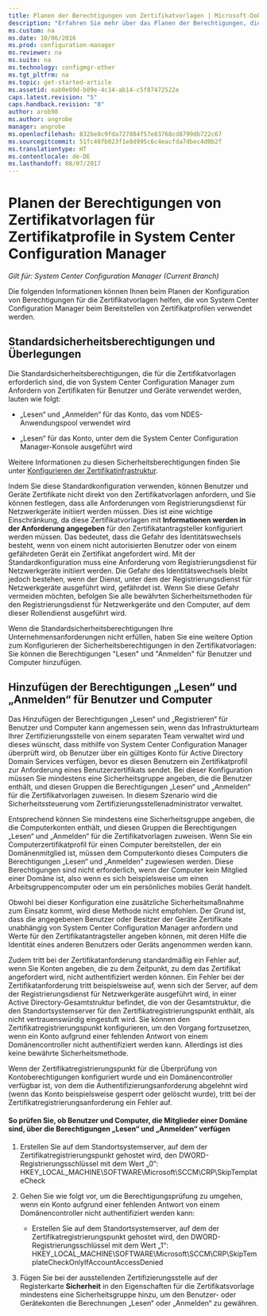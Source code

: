 ```yaml
---
title: Planen der Berechtigungen von Zertifikatvorlagen | Microsoft-Dokumentation
description: "Erfahren Sie mehr über das Planen der Berechtigungen, die Sie für das Konfigurieren von Zertifikatvorlagen benötigen, die System Center Configuration Manager verwendet."
ms.custom: na
ms.date: 10/06/2016
ms.prod: configuration-manager
ms.reviewer: na
ms.suite: na
ms.technology: configmgr-other
ms.tgt_pltfrm: na
ms.topic: get-started-article
ms.assetid: eab0e09d-b09e-4c14-ab14-c5f87472522e
caps.latest.revision: "5"
caps.handback.revision: "0"
author: arob98
ms.author: angrobe
manager: angrobe
ms.openlocfilehash: 832be8c9fda727804f57e83768cd8799db722c67
ms.sourcegitcommit: 51fc48fb023f1e8d995c6c4eacfda7dbec4d0b2f
ms.translationtype: HT
ms.contentlocale: de-DE
ms.lasthandoff: 08/07/2017
---
```

# <a name="planning-for-certificate-template-permissions-for-certificate-profiles-in-system-center-configuration-manager"></a>Planen der Berechtigungen von Zertifikatvorlagen für Zertifikatprofile in System Center Configuration Manager

*Gilt für: System Center Configuration Manager (Current Branch)*


Die folgenden Informationen können Ihnen beim Planen der Konfiguration von Berechtigungen für die Zertifikatvorlagen helfen, die von System Center Configuration Manager beim Bereitstellen von Zertifikatprofilen verwendet werden.  

## <a name="default-security-permissions-and-considerations"></a>Standardsicherheitsberechtigungen und Überlegungen  
 Die Standardsicherheitsberechtigungen, die für die Zertifikatvorlagen erforderlich sind, die von System Center Configuration Manager zum Anfordern von Zertifikaten für Benutzer und Geräte verwendet werden, lauten wie folgt:  

-   „Lesen“ und „Anmelden“ für das Konto, das vom NDES-Anwendungspool verwendet wird  

-   „Lesen“ für das Konto, unter dem die System Center Configuration Manager-Konsole ausgeführt wird  

 Weitere Informationen zu diesen Sicherheitsberechtigungen finden Sie unter [Konfigurieren der Zertifikatinfrastruktur](../deploy-use/certificate-infrastructure.md).  

 Indem Sie diese Standardkonfiguration verwenden, können Benutzer und Geräte Zertifikate nicht direkt von den Zertifikatvorlagen anfordern, und Sie können festlegen, dass alle Anforderungen vom Registrierungsdienst für Netzwerkgeräte initiiert werden müssen. Dies ist eine wichtige Einschränkung, da diese Zertifikatvorlagen mit **Informationen werden in der Anforderung angegeben** für den Zertifikatantragsteller konfiguriert werden müssen. Das bedeutet, dass die Gefahr des Identitätswechsels besteht, wenn von einem nicht autorisierten Benutzer oder von einem gefährdeten Gerät ein Zertifikat angefordert wird. Mit der Standardkonfiguration muss eine Anforderung vom Registrierungsdienst für Netzwerkgeräte initiiert werden. Die Gefahr des Identitätswechsels bleibt jedoch bestehen, wenn der Dienst, unter dem der Registrierungsdienst für Netzwerkgeräte ausgeführt wird, gefährdet ist. Wenn Sie diese Gefahr vermeiden möchten, befolgen Sie alle bewährten Sicherheitsmethoden für den Registrierungsdienst für Netzwerkgeräte und den Computer, auf dem dieser Rollendienst ausgeführt wird.  

 Wenn die Standardsicherheitsberechtigungen Ihre Unternehmensanforderungen nicht erfüllen, haben Sie eine weitere Option zum Konfigurieren der Sicherheitsberechtigungen in den Zertifikatvorlagen: Sie können die Berechtigungen "Lesen" und "Anmelden" für Benutzer und Computer hinzufügen.  

## <a name="adding-read-and-enroll-permissions-for-users-and-computers"></a>Hinzufügen der Berechtigungen „Lesen“ und „Anmelden“ für Benutzer und Computer  
 Das Hinzufügen der Berechtigungen „Lesen“ und „Registrieren“ für Benutzer und Computer kann angemessen sein, wenn das Infrastrukturteam Ihrer Zertifizierungsstelle von einem separaten Team verwaltet wird und dieses wünscht, dass mithilfe von System Center Configuration Manager überprüft wird, ob Benutzer über ein gültiges Konto für Active Directory Domain Services verfügen, bevor es diesen Benutzern ein Zertifikatprofil zur Anforderung eines Benutzerzertifikats sendet. Bei dieser Konfiguration müssen Sie mindestens eine Sicherheitsgruppe angeben, die die Benutzer enthält, und diesen Gruppen die Berechtigungen „Lesen“ und „Anmelden“ für die Zertifikatvorlagen zuweisen. In diesem Szenario wird die Sicherheitssteuerung vom Zertifizierungsstellenadministrator verwaltet.  

 Entsprechend können Sie mindestens eine Sicherheitsgruppe angeben, die die Computerkonten enthält, und diesen Gruppen die Berechtigungen „Lesen“ und „Anmelden“ für die Zertifikatvorlagen zuweisen. Wenn Sie ein Computerzertifikatprofil für einen Computer bereitstellen, der ein Domänenmitglied ist, müssen dem Computerkonto dieses Computers die Berechtigungen „Lesen“ und „Anmelden“ zugewiesen werden. Diese Berechtigungen sind nicht erforderlich, wenn der Computer kein Mitglied einer Domäne ist, also wenn es sich beispielsweise um einen Arbeitsgruppencomputer oder um ein persönliches mobiles Gerät handelt.  

 Obwohl bei dieser Konfiguration eine zusätzliche Sicherheitsmaßnahme zum Einsatz kommt, wird diese Methode nicht empfohlen. Der Grund ist, dass die angegebenen Benutzer oder Besitzer der Geräte Zertifikate unabhängig von System Center Configuration Manager anfordern und Werte für den Zertifikatantragsteller angeben können, mit deren Hilfe die Identität eines anderen Benutzers oder Geräts angenommen werden kann.  

 Zudem tritt bei der Zertifikatanforderung standardmäßig ein Fehler auf, wenn Sie Konten angeben, die zu dem Zeitpunkt, zu dem das Zertifikat angefordert wird, nicht authentifiziert werden können. Ein Fehler bei der Zertifikatanforderung tritt beispielsweise auf, wenn sich der Server, auf dem der Registrierungsdienst für Netzwerkgeräte ausgeführt wird, in einer Active Directory-Gesamtstruktur befindet, die von der Gesamtstruktur, die den Standortsystemserver für den Zertifikatregistrierungspunkt enthält, als nicht vertrauenswürdig eingestuft wird. Sie können den Zertifikatregistrierungspunkt konfigurieren, um den Vorgang fortzusetzen, wenn ein Konto aufgrund einer fehlenden Antwort von einem Domänencontroller nicht authentifiziert werden kann. Allerdings ist dies keine bewährte Sicherheitsmethode.  

 Wenn der Zertifikatregistrierungspunkt für die Überprüfung von Kontoberechtigungen konfiguriert wurde und ein Domänencontroller verfügbar ist, von dem die Authentifizierungsanforderung abgelehnt wird (wenn das Konto beispielsweise gesperrt oder gelöscht wurde), tritt bei der Zertifikatregistrierungsanforderung ein Fehler auf.  

#### <a name="to-check-for-read-and-enroll-permissions-for-users-and-domain-member-computers"></a>So prüfen Sie, ob Benutzer und Computer, die Mitglieder einer Domäne sind, über die Berechtigungen „Lesen“ und „Anmelden“ verfügen  

1.  Erstellen Sie auf dem Standortsystemserver, auf dem der Zertifikatregistrierungspunkt gehostet wird, den DWORD-Registrierungsschlüssel mit dem Wert „0“: HKEY_LOCAL_MACHINE\SOFTWARE\Microsoft\SCCM\CRP\SkipTemplateCheck  

2.  Gehen Sie wie folgt vor, um die Berechtigungsprüfung zu umgehen, wenn ein Konto aufgrund einer fehlenden Antwort von einem Domänencontroller nicht authentifiziert werden kann:  

    -   Erstellen Sie auf dem Standortsystemserver, auf dem der Zertifikatregistrierungspunkt gehostet wird, den DWORD-Registrierungsschlüssel mit dem Wert „1“: HKEY_LOCAL_MACHINE\SOFTWARE\Microsoft\SCCM\CRP\SkipTemplateCheckOnlyIfAccountAccessDenied  

3.  Fügen Sie bei der ausstellenden Zertifizierungsstelle auf der Registerkarte **Sicherheit** in den Eigenschaften für die Zertifikatsvorlage mindestens eine Sicherheitsgruppe hinzu, um den Benutzer- oder Gerätekonten die Berechnungen „Lesen“ oder „Anmelden“ zu gewähren.  
